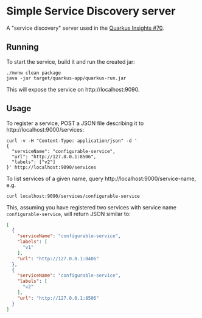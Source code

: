# Simple Service Discovery server

A "service discovery" server used in the [Quarkus Insights #70](https://www.youtube.com/watch?v=l3mLKU3wR2A).

## Running
To start the service, build it and run the created jar:
```shell
./mvnw clean package
java -jar target/quarkus-app/quarkus-run.jar
```

This will expose the service on http://localhost:9090.

## Usage
To register a service, POST a JSON file describing it to http://localhost:9000/services:
```shell
curl -v -H "Content-Type: application/json" -d '        
{
  "serviceName": "configurable-service",
  "url": "http://127.0.0.1:8506",
  "labels": ["v2"]
}' http://localhost:9090/services
```

To list services of a given name, query http://localhost:9000/service-name, e.g.
```
curl localhost:9090/services/configurable-service
```

This, assuming you have registered two services with service name `configurable-service`, will return JSON similar to:
```json
[
  {
    "serviceName": "configurable-service",
    "labels": [
      "v1"
    ],
    "url": "http://127.0.0.1:8406"
  },
  {
    "serviceName": "configurable-service",
    "labels": [
      "v2"
    ],
    "url": "http://127.0.0.1:8506"
  }
]

```
